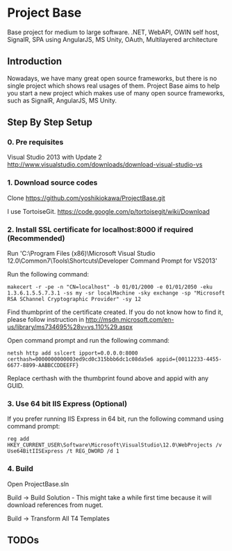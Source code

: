 Project Base
===========

Base project for medium to large software. .NET, WebAPI, OWIN self host, SignalR, SPA using AngularJS, MS Unity, OAuth, Multilayered architecture

## Introduction

Nowadays, we have many great open source frameworks, but there is no single project which shows real usages of them.
Project Base aims to help you start a new project which makes use of many open source frameworks, such as SignalR, AngularJS, MS Unity.

## Step By Step Setup

### 0. Pre requisites

Visual Studio 2013 with Update 2 http://www.visualstudio.com/downloads/download-visual-studio-vs

### 1. Download source codes

Clone https://github.com/yoshikiokawa/ProjectBase.git

I use TortoiseGit. https://code.google.com/p/tortoisegit/wiki/Download

### 2. Install SSL certificate for localhost:8000 if required (Recommended)

Run 'C:\Program Files (x86)\Microsoft Visual Studio 12.0\Common7\Tools\Shortcuts\Developer Command Prompt for VS2013'

Run the following command:
```
makecert -r -pe -n "CN=localhost" -b 01/01/2000 -e 01/01/2050 -eku 1.3.6.1.5.5.7.3.1 -ss my -sr localMachine -sky exchange -sp "Microsoft RSA SChannel Cryptographic Provider" -sy 12
```
Find thumbprint of the certificate created. If you do not know how to find it, please follow instruction in http://msdn.microsoft.com/en-us/library/ms734695%28v=vs.110%29.aspx

Open command prompt and run the following command:
```
netsh http add sslcert ipport=0.0.0.0:8000 certhash=0000000000003ed9cd0c315bbb6dc1c08da5e6 appid={00112233-4455-6677-8899-AABBCCDDEEFF} 
```
Replace certhash with the thumbprint found above and appid with any GUID.

### 3. Use 64 bit IIS Express (Optional)

If you prefer running IIS Express in 64 bit, run the following command using command prompt:
```
reg add HKEY_CURRENT_USER\Software\Microsoft\VisualStudio\12.0\WebProjects /v Use64BitIISExpress /t REG_DWORD /d 1
```

### 4. Build

Open ProjectBase.sln

Build -> Build Solution - This might take a while first time because it will download references from nuget.

Build -> Transform All T4 Templates

## TODOs

